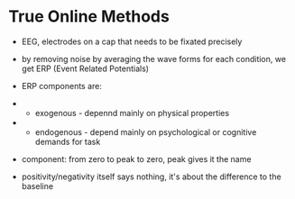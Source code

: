 # True Online Methods

- EEG, electrodes on a cap that needs to be fixated precisely
- by removing noise by averaging the wave forms for each condition, we get ERP (Event Related Potentials)
- ERP components are:
- - exogenous - depennd mainly on physical properties
- - endogenous - depend mainly on psychological or cognitive demands for task 


- component: from zero to peak to zero, peak gives it the name
- positivity/negativity itself says nothing, it's about the difference to the baseline
